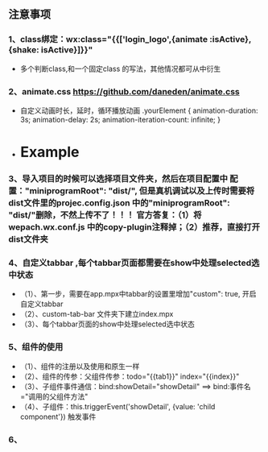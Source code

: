 ## 注意事项

### 1、class绑定：wx:class="{{['login_logo',{animate :isActive},{shake: isActive}]}}" 
- 多个判断class,和一个固定class 的写法，其他情况都可从中衍生

### 2、animate.css https://github.com/daneden/animate.css
- 自定义动画时长，延时，循环播放动画 .yourElement {
  animation-duration: 3s;
  animation-delay: 2s;
  animation-iteration-count: infinite;
}
- <h1 class="animated infinite bounce delay-2s">Example</h1>  

### 3、导入项目的时候可以选择项目文件夹，然后在项目配置中 配置："miniprogramRoot": "dist/", 但是真机调试以及上传时需要将dist文件里的projec.config.json 中的"miniprogramRoot": "dist/"删除，不然上传不了！！！ 官方答复：（1）将wepach.wx.conf.js 中的copy-plugin注释掉；（2）推荐，直接打开dist文件夹

### 4、自定义tabbar ,每个tabbar页面都需要在show中处理selected选中状态
- （1）、第一步，需要在app.mpx中tabbar的设置里增加"custom": true, 开启自定义tabbar 
- （2）、custom-tab-bar 文件夹下建立index.mpx
- （3）、每个tabbar页面的show中处理selected选中状态

### 5、组件的使用
- （1）、组件的注册以及使用和原生一样
- （2）、组件的传参：父组件传参：todo="{{tab1}}" index="{{index}}" 
- （3）、子组件事件通信：bind:showDetail="showDetail"  ==> bind:事件名="调用的父组件方法" 
- （4）、子组件：this.triggerEvent('showDetail', {value: 'child component'}) 触发事件

### 6、